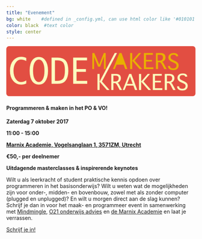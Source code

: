 ```yaml
---
title: "Evenement"
bg: white    #defined in _config.yml, can use html color like '#010101'
color: black  #text color
style: center
---
```

<div>
    <img src="img/codekrmakerslogo.png" alt="Codekr/makers logo">
</div>

#### Programmeren & maken in het PO & VO!



<i class="fa fa-calendar"></i> __Zaterdag 7 oktober 2017__

<i class="fa fa-clock-o"></i> __11:00 - 15:00__

<i class="fa fa-map-marker"></i> __<a target="_blank" href="https://goo.gl/maps/JeHnEZwtJYH2">Marnix Academie, Vogelsanglaan 1, 3571ZM, Utrecht</a>__

<i class="fa fa-money"></i> __€50,- per deelnemer__

<i class="fa fa-question"></i> __Uitdagende masterclasses & inspirerende keynotes__


Wilt u als leerkracht of student praktische kennis opdoen over programmeren in het basisonderwijs? Wilt u weten wat de mogelijkheden zijn voor onder-, midden- en bovenbouw, zowel met als zonder computer (plugged en unplugged)? En wilt u morgen direct aan de slag kunnen? Schrijf je dan in voor het maak- en programmeer event in samenwerking met <a href="http://www.mindmingle.nl" target='_blank'>Mindmingle</a>, <a href="http://o21.nu/" target='_blank'>O21 onderwijs advies</a> en <a href="https://www.marnixacademie.nl/" target="_blank">de Marnix Academie</a> en laat je verrassen. 

<a id="cta" href="https://www.marnixonderwijscentrum.nl/codekrakersmakers">Schrijf je in!</a>
